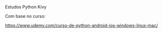 Estudos Python Kivy

Com base no curso:

https://www.udemy.com/curso-de-python-android-ios-windows-linux-mac/